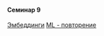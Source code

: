 #### Семинар 9

[Эмбеддинги](https://colab.research.google.com/drive/1-zQjSthqf9G6aRXC4n0ZAq-l8t1V2r51)
[ML - повторение](https://colab.research.google.com/drive/1xzaVpvsBc3BuTOfXVH5wtrZnThjmxckU?usp=sharing)
